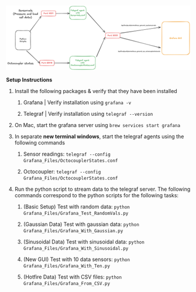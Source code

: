 ![image](assets/Grafana_task.png)

**Setup Instructions**

1. Install the following packages & verify that they have been installed

   1. Grafana | Verify installation using `grafana -v`

   2. Telegraf | Verify installation using `telegraf --version`

2. On Mac, start the grafana server using `brew services start grafana`

3. In separate **new terminal windows**, start the telegraf agents using the following commands

   1. Sensor readings: `telegraf --config Grafana_Files/OctocouplerStates.conf`

   2. Octocoupler: `telegraf --config Grafana_Files/OctocouplerStates.conf`

4. Run the python script to stream data to the telegraf server. The following commands correspond to the python scripts for the following tasks:

   1. (Basic Setup) Test with random data: `python Grafana_Files/Grafana_Test_RandomVals.py`

   2. (Gaussian Data) Test with gaussian data: `python Grafana_Files/Grafana_With_Gaussian.py`

   3. (Sinusoidal Data) Test with sinusoidal data: `python Grafana_Files/Grafana_With_Sinusoidal.py`

   4. (New GUI) Test with 10 data sensors: `python Grafana_Files/Grafana_With_Ten.py`

   5. (Hotfire Data) Test with CSV files: `python Grafana_Files/Grafana_From_CSV.py`
